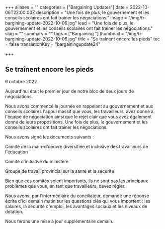 +++
aliases = ""
categories = ["Bargaining Updates"]
date = 2022-10-06T22:00:00Z
description = "Une fois de plus, le gouvernement et les conseils scolaires ont fait trainer les négociations."
image = "/img/fr-bargining-update-2022-10-06.jpg"
lead = "Une fois de plus, le gouvernement et les conseils scolaires ont fait trainer les négociations."
slug = ""
summary = ""
tags = ["Bargaining "]
thumbnail = "/img/fr-bargining-update-2022-10-06.jpg"
title = "Se traînent encore les pieds"
toc = false
translationKey = "bargainingupdate24"

+++
## Se traînent encore les pieds

6 octobre 2022

Aujourd'hui était le premier jour de notre bloc de deux jours de négociations.

Nous avons commencé la journée en rappelant au gouvernement et aux conseils scolaires l'appui massif que vous, les travailleurs, avez donné à l'équipe de négociation ainsi que le rejet clair que vous avez également donné de leurs propositions. Une fois de plus, le gouvernement et les conseils scolaires ont fait trainer les négociations.

Nous avons signé les documents suivants :

Comité de la main-d'oeuvre diversifiée et inclusive des travailleurs de l'éducation

Comité d'initiative du ministère

Groupe de travail provincial sur la santé et la sécurité

Bien que ces comités soient importants, ils ne sont pas les principaux problèmes que vous, en tant que travailleurs, devez régler.

Nous avons, par l'intermédiaire du conciliateur, demandé une réponse écrite d'ici demain matin sur les questions clés qui vous importent : les salaires, la sécurité d'emploi, les avantages sociaux et les niveaux de dotation.

Nous ferons une mise à jour supplémentaire demain.